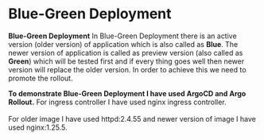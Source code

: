# Blue-Green Deployment

**Blue-Green Deployment** In Blue-Green Deployment there is an active version (older version) of application which is also called as **Blue**. The newer version of application is called as preview version (also called as **Green**) which will be tested first and if every thing goes well then newer version will replace the older version. In order to achieve this we need to promote the rollout.

**To demonstrate Blue-Green Deployment I have used ArgoCD and Argo Rollout.** For ingress controller I have used nginx ingress controller.
<br><br/>
For older image I have used httpd:2.4.55 and newer version of image I have used nginx:1.25.5. 

